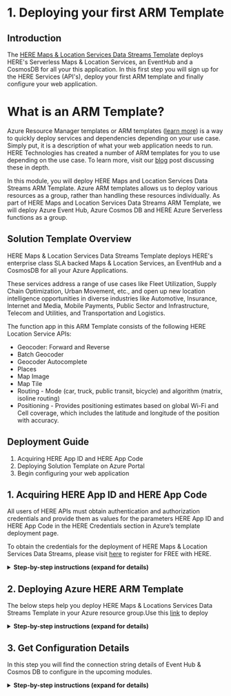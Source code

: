 # 1. Deploying your first ARM Template

## Introduction

The [HERE Maps & Location Services Data Streams Template](https://azuremarketplace.microsoft.com/en-us/marketplace/apps/heretechnologies.locationdatastream) deploys HERE's Serverless Maps & Location Services, an EventHub and a CosmosDB for all your this application. In this first step you will sign up for the HERE Services (API's), deploy your first ARM template and finally configure your web application.

# What is an ARM Template?

Azure Resource Manager templates or ARM templates ([learn more](https://docs.microsoft.com/en-us/azure/azure-resource-manager/)) is a way to quickly deploy services and dependencies depending on your use case. Simply put, it is a description of what your web application needs to run. HERE Technologies has created a number of ARM templates for you to use depending on the use case.  To learn more, visit our [blog]( https://developer.here.com/blog/here-powers-new-serverless-location-based-functions-for-microsoft-azure-developers) post discussing these in depth.

In this module, you will deploy HERE Maps and Location Services Data Streams ARM Template. Azure ARM templates allows us to deploy various resources as a group, rather than handling these resources individually. As part of HERE Maps and Location Services Data Streams ARM Template, we will deploy Azure Event Hub, Azure Cosmos DB and HERE Azure Serverless functions as a group.

## Solution Template Overview

HERE Maps & Location Services Data Streams Template deploys HERE's enterprise class SLA backed Maps & Location Services, an EventHub and a CosmosDB for all your Azure Applications.

These services address a range of use cases like Fleet Utilization, Supply Chain Optimization, Urban Movement, etc., and open up new location intelligence opportunities in diverse industries like Automotive, Insurance, Internet and Media, Mobile Payments, Public Sector and Infrastructure, Telecom and Utilities, and Transportation and Logistics.

The function app in this ARM Template consists of the following HERE Location Service APIs:

  -	Geocoder: Forward and Reverse
  -	Batch Geocoder
  -	Geocoder Autocomplete
  -	Places
  -	Map Image
  -	Map Tile
  - Routing - Mode (car, truck, public transit, bicycle) and algorithm (matrix, isoline routing)
  - Positioning - Provides positioning estimates based on global Wi-Fi and Cell coverage, which includes the latitude and longitude of the position with accuracy.

## Deployment Guide

  1.  Acquiring HERE App ID and HERE App Code
  2.  Deploying Solution Template on Azure Portal
  3.  Begin configuring your web application

## 1. Acquiring HERE App ID and HERE App Code

All users of HERE APIs must obtain authentication and authorization credentials and provide them as values for the parameters HERE App ID and HERE App Code in the HERE Credentials section in Azure’s template deployment page.

To obtain the credentials for the deployment of HERE Maps & Location Services Data Streams, please visit [here](https://developer.here.com/?create=Freemium-Basic&keepState=true&step=account) to register for FREE with HERE.

<details>
<summary><strong>Step-by-step instructions (expand for details)</strong></summary><p>

1. Go to this [link](https://developer.here.com/?create=Freemium-Basic&keepState=true&step=account) to register for FREE with HERE.

1. Provide your basic details and register your HERE account

1. After successful registration, It opens up the home page

	![HERE Registration Page](../Images/0_Registeration_Home.png)

1. Go to => Get your credentials: click on **Generate App ID & App Code**

	![HERE Registration Page](../Images/1_Generate_AppID.png)

1. It will generate your **App ID & App Code**. It may take few seconds to generate your credentials

	![HERE Registration Page](../Images/2_Generate_AppID_Appcode.png)

1. Note/save your **APP ID & APP CODE** to use in upcoming modules


</p></details>


## 2. Deploying Azure HERE ARM Template

The below steps help you deploy HERE Maps & Locations Services Data Streams Template in your Azure resource group.Use this [link](https://azuremarketplace.microsoft.com/en-us) to deploy

<details>
<summary><strong>Step-by-step instructions (expand for details)</strong></summary><p>

1. Go to this [link](https://azuremarketplace.microsoft.com/en-us) and type in the search bar **HERE Maps & Locations Services Data Streams**. In search result select **HERE Maps & Locations Services Data Streams** and the Click on **Get it Now** button to start the deployment process.

	![HERE Maps & Location Services for Data Streams in Azure Marketplace](../Images/0_AzureMarketplace.png)

1. Click on **Get it Now** button to start the deployment process.

	![HERE Maps & Location Services for Data Streams in Azure Marketplace](../Images/1_HEREMaps&LocationServicesforDataStreamsinAzureMarketplace.png)

1. Read through the Microsoft agreement and click on **Continue** when you are ready.

	![HERE Maps & Location Services Data Streams Pricing Page](../Images/2_HEREMaps&LocationServicesDataStreamsPricingPage.png)

1. You will be re-directed to template deployment home screen. Click on **Create** button to continue.

	![HERE Maps & Locations Services Data Streams Azure Portal Page](../Images/3_HEREMaps&LocationsServicesDataStreamsAzurePortalPage.png)

1. You will now be prompted to provide details specific to deployment. In the **Basics** use any existing resource group you might have or click on **create new** button to create a new resource group. Select your Subscription details and location and click **OK** to continue.

	![Template Deployment Page -  Basic Section](../Images/4_TemplateDeploymentPage-BasicSection.png)




	![Template Deployment Page – Basic Section – Create new Resource Group](../Images/5_TemplateDeploymentPage–BasicSection–CreatenewResourceGroup.png)

1. You now need to provide HERE credentials (HERE App ID and HERE App Code) which are pre-requisite to access HERE resources. If you already have HERE credentials available with you, provide the same and click **OK**. If you don’t have HERE credentials, please visit here(https://developer.here.com) to register for FREE with HERE. You also need to select a Storage option, you can either select any existing Storage or continue with a newly created one.

	![Template Deployment Page – HERE Credentials Section](../Images/6_TemplateDeploymentPage–HERECredentialsSection.png)





	![Template Deployment Page – Storage Selection](../Images/7_TemplateDeploymentPage–StorageSelection.png)

1. You will see the summary of details, which were provided during the previous steps. Review the values and click **OK** once you are satisfied with all values.

	![Template Deployment Page – Summary Section](../Images/8_TemplateDeploymentPage–SummarySection.png)

1. Review the master agreement and click the check box at the bottom of agreement. You are now ready for template deployment. Click on **Create** to start template deployment.

	![Template Deployment Page – Create/Buy Section](../Images/9_TemplateDeploymentPage–CreateBuySection.png)

1. Deployment should have started, and you will be able to see in the notification tabs deployment in progress. Once deployment is complete, you should receive the notification of the same and be able to see new resources in the resources section of your account.

	![HERE Maps & Location Services Data Streams Template Deployed](../Images/10_HEREMaps&LocationServicesDataStreamsTemplateDeployed.png)

</p></details>



## 3. Get Configuration Details

In this step you will find the connection string details of Event Hub & Cosmos DB to configure in the upcoming modules.  

<details>
<summary><strong>Step-by-step instructions (expand for details)</strong></summary><p>

1. Open the Azure portal home page.

2. Select the **Resource groups** from the left hand navigational menu.

1. Select the **Resource group** which you used to deploy the **ARM Template** in the previous step.

	![HERE Maps & Location Services Data Streams Pricing Page](../Images/11_ResourceGroup_ResourceList.PNG)

1. You will be able to see the list of resources which were created as part of deployment of **ARM template**.

	![HERE Maps & Locations Services Data Streams Azure Portal Page](../Images/12_ResourceSelection.PNG)

1. Select the Azure **Cosmos DB** from the list.

	![Template Deployment Page -  Basic Section](../Images/13_ResourceSelection_CosmosDB.PNG)

1. In the selected **Azure Cosmos DB account** page select **Keys** from left hand menu under **Settings**.

	![Template Deployment Page – HERE Credentials Section](../Images/14_ResourceSelection_CosmosDB_Keys.png)


1. Copy the **URI** & **Primary Key** and note that in a text editor. These values will be used in configuration in upcoming modules.


1. Now go back to the **Resource groups** on the left hand navigational menu to get **Event Hub** Connection String details.


1. Select the **Resource group** which you used to deploy the **ARM Template** in the previous step .

	![HERE Maps & Location Services Data Streams Template Deployed](../Images/15_ResourceSelection_EventHub.PNG)

1. Select **Event Hubs** from the list.



1. On the **Event Hubs Namespace** page, select **Shared Access Policies** from the left hand menu.

	![HERE Maps & Location Services Data Streams Template Deployed](../Images/16_ResourceSelection_EventHub_SAP.png)

1. Select a **shared access policy** in the list of policies. The default one is named: **RootManageSharedAccessPolicy**. You can add a policy with appropriate permissions (read, write), and use that policy as well.

	![HERE Maps & Location Services Data Streams Template Deployed](../Images/17_ResourceSelection_EventHub_RT.png)


1. Select the **copy** button next to the **Connection string-primary key** field. Copy this key and note that in a text editor.This value will be used in configuration in upcoming modules.

	![HERE Maps & Location Services Data Streams Template Deployed](../Images/18_ResourceSelection_EventHub_Key.png)


</p></details>
